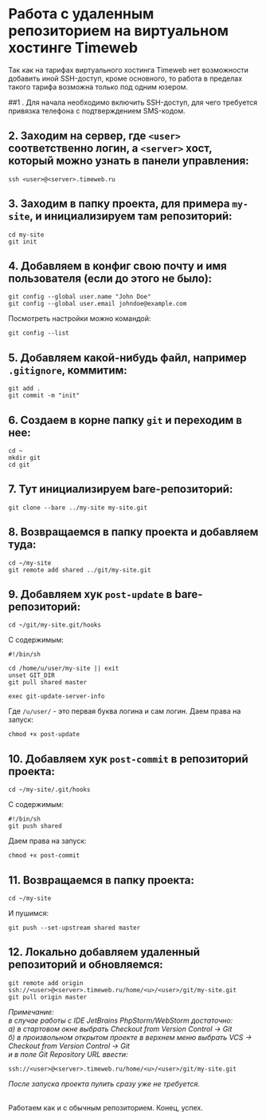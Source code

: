 # Работа с удаленным репозиторием на виртуальном хостинге Timeweb

Так как на тарифах виртуального хостинга Timeweb нет возможности добавить иной SSH-доступ, кроме основного, то работа в пределах такого тарифа возможна только под одним юзером.

##1 . Для начала необходимо включить SSH-доступ, для чего требуется привязка телефона с подтверждением SMS-кодом.

## 2. Заходим на сервер, где `<user>` соответственно логин, а `<server>` хост, который можно узнать в панели управления:
```
ssh <user>@<server>.timeweb.ru
```

## 3. Заходим в папку проекта, для примера `my-site`, и инициализируем там репозиторий:
```
cd my-site
git init
```

## 4. Добавляем в конфиг свою почту и имя пользователя (если до этого не было):
```
git config --global user.name "John Doe"
git config --global user.email johndoe@example.com
```
Посмотреть настройки можно командой:
```
git config --list
```

## 5. Добавляем какой-нибудь файл, например `.gitignore`, коммитим:
```
git add .
git commit -m "init"
```

## 6. Создаем в корне папку `git` и переходим в нее:
```
cd ~
mkdir git
cd git
```

## 7. Тут инициализируем bare-репозиторий:
```
git clone --bare ../my-site my-site.git
```

## 8. Возвращаемся в папку проекта и добавляем туда:
```
cd ~/my-site
git remote add shared ../git/my-site.git

```

## 9. Добавляем хук `post-update` в bare-репозиторий:
```
cd ~/git/my-site.git/hooks
```
С содержимым:
```
#!/bin/sh

cd /home/u/user/my-site || exit
unset GIT_DIR
git pull shared master

exec git-update-server-info
```
Где `/u/user/` - это первая буква логина и сам логин. Даем права на запуск:
```
chmod +x post-update
```

## 10. Добавляем хук `post-commit` в репозиторий проекта:
```
cd ~/my-site/.git/hooks
```
С содержимым:
```
#!/bin/sh
git push shared
```
Даем права на запуск:
```
chmod +x post-commit
```

## 11. Возвращаемся в папку проекта:
```
cd ~/my-site
```
И пушимся:
```
git push --set-upstream shared master
```

## 12. Локально добавляем удаленный репозиторий и обновляемся:
```
git remote add origin ssh://<user>@<server>.timeweb.ru/home/<u>/<user>/git/my-site.git
git pull origin master
```

<i>Примечание:<br>
в случае работы с IDE JetBrains PhpStorm/WebStorm достаточно:<br>
а) в стартовом окне выбрать Checkout from Version Control -> Git
<br>
б) в произвольном открытом проекте в верхнем меню выбрать VCS -> Checkout from Version Control -> Git
<br>
и в поле Git Repository URL ввести:<br></i>
```
ssh://<user>@<server>.timeweb.ru/home/<u>/<user>/git/my-site.git
```
<i>После запуска проекта пулить сразу уже не требуется.</i><br><br>

Работаем как и с обычным репозиторием. Конец, успех.

